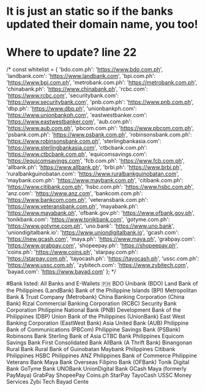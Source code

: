 # It is just an static so if the banks updated their domain name, you too!
# Where to update? line 22
/* const whitelist = {
        'bdo.com.ph': 'https://www.bdo.com.ph',
        'landbank.com': 'https://www.landbank.com',
        'bpi.com.ph': 'https://www.bpi.com.ph',
        'metrobank.com.ph': 'https://metrobank.com.ph',
        'chinabank.ph': 'https://www.chinabank.ph',
        'rcbc.com': 'https://www.rcbc.com',
        'securitybank.com': 'https://www.securitybank.com',
        'pnb.com.ph': 'https://www.pnb.com.ph',
        'dbp.ph': 'https://www.dbp.ph',
        'unionbankph.com': 'https://www.unionbankph.com',
        'eastwestbanker.com': 'https://www.eastwestbanker.com',
        'aub.com.ph': 'https://www.aub.com.ph',
        'pbcom.com.ph': 'https://www.pbcom.com.ph',
        'psbank.com.ph': 'https://www.psbank.com.ph',
        'robinsonsbank.com.ph': 'https://www.robinsonsbank.com.ph',
        'sterlingbankasia.com': 'https://www.sterlingbankasia.com',
        'ctbcbank.com.ph': 'https://www.ctbcbank.com.ph',
        'equicomsavings.com': 'https://equicomsavings.com',
        'fcb.com.ph': 'https://www.fcb.com.ph',
        'allbank.ph': 'https://www.allbank.ph',
        'brbi.ph': 'https://www.brbi.ph',
        'ruralbankguinobatan.com': 'https://www.ruralbankguinobatan.com',
        'maybank.com.ph': 'https://www.maybank.com.ph',
        'citibank.com.ph': 'https://www.citibank.com.ph',
        'hsbc.com.ph': 'https://www.hsbc.com.ph',
        'anz.com': 'https://www.anz.com',
        'bankcom.com.ph': 'https://www.bankcom.com.ph',
        'veteransbank.com.ph': 'https://www.veteransbank.com.ph',
        'mayabank.ph': 'https://www.mayabank.ph',
        'ofbank.gov.ph': 'https://www.ofbank.gov.ph',
        'tonikbank.com': 'https://www.tonikbank.com',
        'gotyme.com.ph': 'https://www.gotyme.com.ph',
        'uno.bank': 'https://www.uno.bank',
        'uniondigitalbank.io': 'https://www.uniondigitalbank.io',
        'gcash.com': 'https://new.gcash.com',
        'maya.ph': 'https://www.maya.ph',
        'grabpay.com': 'https://www.grabpay.com',
        'shopeepay.ph': 'https://shopeepay.ph',
        'coins.ph': 'https://www.coins.ph',
        'starpay.com.ph': 'https://starpay.com.ph',
        'tayocash.ph': 'https://tayocash.ph',
        'ussc.com.ph': 'https://www.ussc.com.ph',
        'zybitech.com': 'https://www.zybitech.com',
        'bayad.com': 'https://www.bayad.com'
        }; */
    

#Bank listed: All Banks and E-Wallets 🇵🇭
BDO Unibank (BDO)
Land Bank of the Philippines (LandBank)
Bank of the Philippine Islands (BPI)
Metropolitan Bank & Trust Company (Metrobank)
China Banking Corporation (China Bank)
Rizal Commercial Banking Corporation (RCBC)
Security Bank Corporation
Philippine National Bank (PNB)
Development Bank of the Philippines (DBP)
Union Bank of the Philippines (UnionBank)
East West Banking Corporation (EastWest Bank)
Asia United Bank (AUB)
Philippine Bank of Communications (PBCom)
Philippine Savings Bank (PSBank)
Robinsons Bank
Sterling Bank of Asia
CTBC Bank Philippines
Equicom Savings Bank
First Consolidated Bank
AllBank (A Thrift Bank)
Binangonan Rural Bank
Rural Bank of Guinobatan
Maybank Philippines
Citibank Philippines
HSBC Philippines
ANZ Philippines
Bank of Commerce
Philippine Veterans Bank
Maya Bank
Overseas Filipino Bank (OFBank)
Tonik Digital Bank
GoTyme Bank
UNOBank
UnionDigital Bank
GCash
Maya (formerly PayMaya)
GrabPay
ShopeePay
Coins.ph
StarPay
TayoCash
USSC Money Services
Zybi Tech
Bayad Cente
